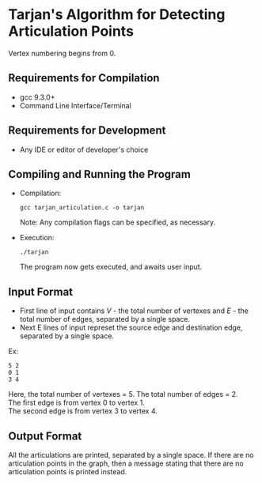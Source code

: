 <!-- Markdown file that is the README.md for implementation of Tarjan's Algorithm for Detecing Articulation Points -->

# Tarjan's Algorithm for Detecting Articulation Points

Vertex numbering begins from 0.

## Requirements for Compilation
*	gcc 9.3.0+
*	Command Line Interface/Terminal

## Requirements for Development
*	Any IDE or editor of developer's choice

## Compiling and Running the Program
*	Compilation:
	```
	gcc tarjan_articulation.c -o tarjan
	```
	Note: Any compilation flags can be specified, as necessary.

*	Execution:
	```
	./tarjan
	```
	The program now gets executed, and awaits user input.

## Input Format
*	First line of input contains *V* - the total number of vertexes and *E* - the total number of edges, separated by a single space.
*	Next E lines of input represet the source edge and destination edge, separated by a single space.

Ex:
```
5 2
0 1
3 4
```
Here, the total number of vertexes = 5. The total number of edges = 2. <br />
The first edge is from vertex 0 to vertex 1. <br />
The second edge is from vertex 3 to vertex 4. <br />

## Output Format
All the articulations are printed, separated by a single space.
If there are no articulation points in the graph, then a message stating that there are no articulation points is printed instead.
